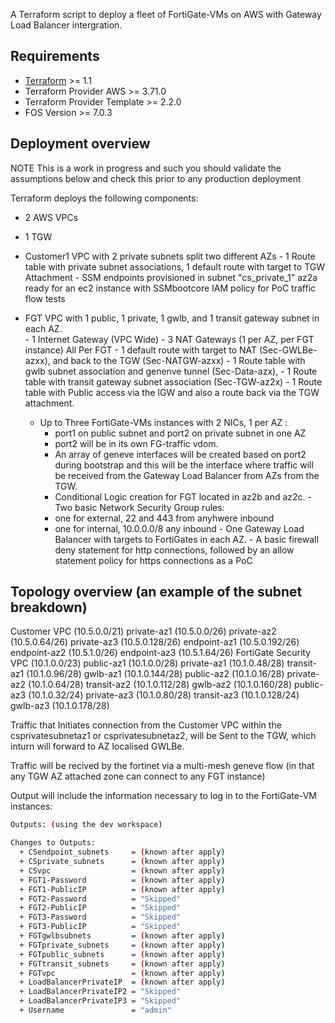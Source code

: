 
A Terraform script to deploy a fleet of FortiGate-VMs on AWS with Gateway Load Balancer intergration.

## Requirements
* [Terraform](https://learn.hashicorp.com/terraform/getting-started/install.html) >= 1.1
* Terraform Provider AWS >= 3.71.0
* Terraform Provider Template >= 2.2.0
* FOS Version >= 7.0.3

## Deployment overview
NOTE This is a work in progress and such you should validate the assumptions below and check this prior to any production deployment

Terraform deploys the following components:
   - 2 AWS VPCs
   - 1 TGW

   - Customer1 VPC with 2 private subnets split two different AZs
           - 1 Route table with private subnet associations, 1 default route with target to TGW Attachment
           - SSM endpoints provisioned in subnet "cs_private_1" az2a ready for an ec2 instance with SSMbootcore IAM policy for PoC traffic flow tests
   
   
   - FGT VPC with 1 public, 1 private, 1 gwlb, and 1 transit gateway subnet in each AZ.  
           - 1 Internet Gateway (VPC Wide)
           - 3 NAT Gateways (1 per AZ, per FGT instance)
           All Per FGT
                - 1 default route with target to NAT (Sec-GWLBe-azxx), and back to the TGW (Sec-NATGW-azxx)
                - 1 Route table with gwlb subnet association and genenve tunnel (Sec-Data-azx), 
                - 1 Route table with transit gateway subnet association (Sec-TGW-az2x)
                - 1 Route table with Public access via the IGW and also a route back via the TGW attachment.
        
        - Up to Three FortiGate-VMs instances with 2 NICs, 1 per AZ : 
           - port1 on public subnet and port2 on private subnet in one AZ
           - port2 will be in its own FG-traffic vdom.
           - An array of geneve interfaces will be created based on port2 during bootstrap and this will be the interface where traffic will be received from the   Gateway Load Balancer from AZs from the TGW.
           - Conditional Logic creation for FGT located in az2b and az2c.
         - Two basic Network Security Group rules: 
            -  one for external, 22 and 443 from anyhwere inbound
            -  one for internal, 10.0.0.0/8 any inbound
         - One Gateway Load Balancer with targets to FortiGates in each AZ.
         - A basic firewall deny statement for http connections, followed by an allow statement policy for https connections as a PoC



## Topology overview (an example of the subnet breakdown)
Customer VPC (10.5.0.0/21)
       private-az1  (10.5.0.0/26)
       private-az2  (10.5.0.64/26)
       private-az3  (10.5.0.128/26)
       endpoint-az1  (10.5.0.192/26)
       endpoint-az2  (10.5.1.0/26)
       endpoint-az3  (10.5.1.64/26)
FortiGate Security VPC (10.1.0.0/23)
       public-az1   (10.1.0.0/28)
       private-az1  (10.1.0.48/28)
       transit-az1  (10.1.0.96/28)
       gwlb-az1     (10.1.0.144/28)
       public-az2   (10.1.0.16/28)
       private-az2  (10.1.0.64/28)
       transit-az2  (10.1.0.112/28)
       gwlb-az2     (10.1.0.160/28)
       public-az3   (10.1.0.32/24)
       private-az3  (10.1.0.80/28)
       transit-az3  (10.1.0.128/24)
       gwlb-az3     (10.1.0.178/28)

Traffic that Initiates connection from the Customer VPC within the csprivatesubnetaz1 or csprivatesubnetaz2, will be
Sent to the TGW, which inturn will forward to AZ localised GWLBe.

Traffic will be recived by the fortinet via a multi-mesh geneve flow (in that any TGW AZ attached zone can connect to any FGT instance)

Output will include the information necessary to log in to the FortiGate-VM instances:
```sh
Outputs: (using the dev workspace)

Changes to Outputs:
  + CSendpoint_subnets     = (known after apply)
  + CSprivate_subnets      = (known after apply)
  + CSvpc                  = (known after apply)
  + FGT1-Password          = (known after apply)
  + FGT1-PublicIP          = (known after apply)
  + FGT2-Password          = "Skipped"
  + FGT2-PublicIP          = "Skipped"
  + FGT3-Password          = "Skipped"
  + FGT3-PublicIP          = "Skipped"
  + FGTgwlbsubnets         = (known after apply)
  + FGTprivate_subnets     = (known after apply)
  + FGTpublic_subnets      = (known after apply)
  + FGTtransit_subnets     = (known after apply)
  + FGTvpc                 = (known after apply)
  + LoadBalancerPrivateIP  = (known after apply)
  + LoadBalancerPrivateIP2 = "Skipped"
  + LoadBalancerPrivateIP3 = "Skipped"
  + Username               = "admin"

